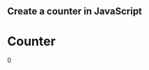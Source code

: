 ## Create a counter in JavaScript


<!DOCTYPE html>
<html lang="en">
<head>
    <meta charset="UTF-8">
    <meta name="viewport" content="width=device-width, initial-scale=1.0">
    <title>Document</title>
</head>
<body>
    <h1>Counter</h1>
    <p id="counter">0</p>
</body>
<script>
    let count=0;
    let counter=document.getElementById('counter');
    setInterval(()=>{
        cout++;
        counter.innerText=count;
    },1000
    )
</script>
</html>

